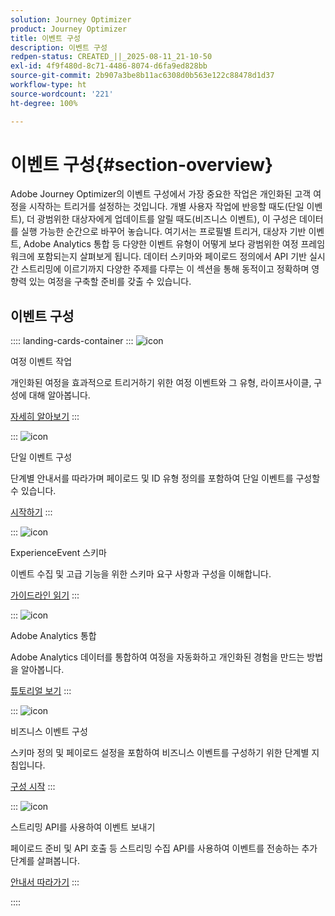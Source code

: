 ```yaml
---
solution: Journey Optimizer
product: Journey Optimizer
title: 이벤트 구성
description: 이벤트 구성
redpen-status: CREATED_||_2025-08-11_21-10-50
exl-id: 4f9f480d-8c71-4486-8074-d6fa9ed828bb
source-git-commit: 2b907a3be8b11ac6308d0b563e122c88478d1d37
workflow-type: ht
source-wordcount: '221'
ht-degree: 100%

---
```


# 이벤트 구성{#section-overview}

Adobe Journey Optimizer의 이벤트 구성에서 가장 중요한 작업은 개인화된 고객 여정을 시작하는 트리거를 설정하는 것입니다. 개별 사용자 작업에 반응할 때도(단일 이벤트), 더 광범위한 대상자에게 업데이트를 알릴 때도(비즈니스 이벤트), 이 구성은 데이터를 실행 가능한 순간으로 바꾸어 놓습니다. 여기서는 프로필별 트리거, 대상자 기반 이벤트, Adobe Analytics 통합 등 다양한 이벤트 유형이 어떻게 보다 광범위한 여정 프레임워크에 포함되는지 살펴보게 됩니다. 데이터 스키마와 페이로드 정의에서 API 기반 실시간 스트리밍에 이르기까지 다양한 주제를 다루는 이 섹션을 통해 동적이고 정확하며 영향력 있는 여정을 구축할 준비를 갖출 수 있습니다.

## 이벤트 구성

:::: landing-cards-container
:::
![icon](https://cdn.experienceleague.adobe.com/icons/book.svg?lang=ko)

여정 이벤트 작업

개인화된 여정을 효과적으로 트리거하기 위한 여정 이벤트와 그 유형, 라이프사이클, 구성에 대해 알아봅니다.

[자세히 알아보기](../using/event/about-events.md)
:::

:::
![icon](https://cdn.experienceleague.adobe.com/icons/circle-play.svg?lang=ko)

단일 이벤트 구성

단계별 안내서를 따라가며 페이로드 및 ID 유형 정의를 포함하여 단일 이벤트를 구성할 수 있습니다.

[시작하기](../using/event/about-creating.md)
:::

:::
![icon](https://cdn.experienceleague.adobe.com/icons/code-branch.svg?lang=ko)

ExperienceEvent 스키마

이벤트 수집 및 고급 기능을 위한 스키마 요구 사항과 구성을 이해합니다.

[가이드라인 읽기](../using/event/experience-event-schema.md)
:::

:::
![icon](https://cdn.experienceleague.adobe.com/icons/chart-line.svg?lang=ko)

Adobe Analytics 통합

Adobe Analytics 데이터를 통합하여 여정을 자동화하고 개인화된 경험을 만드는 방법을 알아봅니다.

[튜토리얼 보기](../using/event/about-analytics.md)
:::

:::
![icon](https://cdn.experienceleague.adobe.com/icons/list-check.svg?lang=ko)

비즈니스 이벤트 구성

스키마 정의 및 페이로드 설정을 포함하여 비즈니스 이벤트를 구성하기 위한 단계별 지침입니다.

[구성 시작](../using/event/about-creating-business.md)
:::

:::
![icon](https://cdn.experienceleague.adobe.com/icons/gear.svg?lang=ko)

스트리밍 API를 사용하여 이벤트 보내기

페이로드 준비 및 API 호출 등 스트리밍 수집 API를 사용하여 이벤트를 전송하는 추가 단계를 살펴봅니다.

[안내서 따라가기](../using/event/additional-steps-to-send-events-to-journey.md)
:::

::::
